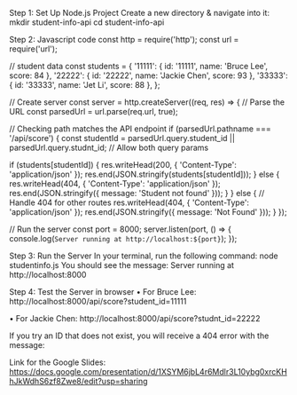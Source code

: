 Step 1: Set Up Node.js Project
Create a new directory & navigate into it:
mkdir student-info-api
cd student-info-api

Step 2: Javascript code
const http = require('http');
const url = require('url');

// student data
const students = {
    '11111': { id: '11111', name: 'Bruce Lee', score: 84 },
    '22222': { id: '22222', name: 'Jackie Chen', score: 93 },
    '33333': { id: '33333', name: 'Jet Li', score: 88 },
};

// Create server
const server = http.createServer((req, res) => {
    // Parse the URL
    const parsedUrl = url.parse(req.url, true);
    
 // Checking path matches the API endpoint
   if (parsedUrl.pathname === '/api/score') {
   const studentId = parsedUrl.query.student_id || parsedUrl.query.studnt_id; // Allow both query params

   if (students[studentId]) {
            res.writeHead(200, { 'Content-Type': 'application/json' });
            res.end(JSON.stringify(students[studentId]));
        } else {
            res.writeHead(404, { 'Content-Type': 'application/json' });
            res.end(JSON.stringify({ message: 'Student not found' }));
        }
    } else {
        // Handle 404 for other routes
        res.writeHead(404, { 'Content-Type': 'application/json' });
        res.end(JSON.stringify({ message: 'Not Found' }));
    }
});

// Run the server
const port = 8000;
server.listen(port, () => {
    console.log(`Server running at http://localhost:${port}`);
});

Step 3: Run the Server
In your terminal, run the following command: node studentinfo.js
You should see the message:
Server running at http://localhost:8000
 

Step 4: Test the Server in browser
•	For Bruce Lee:
http://localhost:8000/api/score?student_id=11111
 

•	For Jackie Chen:
http://localhost:8000/api/score?studnt_id=22222
 

If you try an ID that does not exist, you will receive a 404 error with the message:
 
Link for the Google Slides: https://docs.google.com/presentation/d/1XSYM6jbL4r6Mdlr3L10ybg0xrcKHhJkWdhS6zf8Zwe8/edit?usp=sharing


